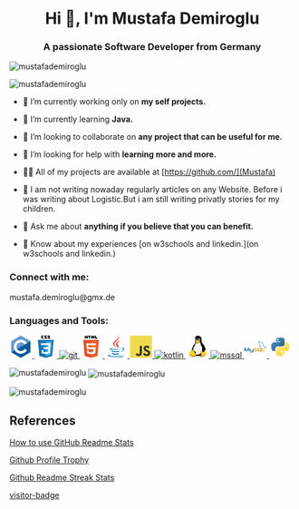 <h1 align="center">Hi 👋, I'm Mustafa Demiroglu</h1>
<h3 align="center">A passionate Software Developer from Germany</h3>

<p align="left"> <img src="https://komarev.com/ghpvc/?username=mustafademiroglu&label=Profile%20views&color=0e75b6&style=flat" alt="mustafademiroglu" /> </p>

<p align="left"><img src="https://github-profile-trophy.vercel.app/?username=mustafademiroglu" alt="mustafademiroglu" /></a> </p>

- 🔭 I’m currently working only on **my self projects.**

- 🌱 I’m currently learning **Java.**

- 👯 I’m looking to collaborate on **any project that can be useful for me.**

- 🤝 I’m looking for help with **learning more and more.**

- 👨‍💻 All of my projects are available at [https://github.com/](Mustafa)

- 📝 I am not writing nowaday regularly articles on any Website. Before i was writing about Logistic.But i am still writing privatly stories for my children. 

- 💬 Ask me about **anything if you believe that you can benefit.**

- 📄 Know about my experiences [on w3schools and linkedin.](on w3schools and linkedin.)

<h3 align="left">Connect with me:</h3>
<p align="left">mustafa.demiroglu@gmx.de</p>

<h3 align="left">Languages and Tools:</h3>
<p align="left"> <a href="https://www.cprogramming.com/" target="_blank" rel="noreferrer"> <img src="https://raw.githubusercontent.com/devicons/devicon/master/icons/c/c-original.svg" alt="c" width="40" height="40"/> </a> <a href="https://www.w3schools.com/css/" target="_blank" rel="noreferrer"> <img src="https://raw.githubusercontent.com/devicons/devicon/master/icons/css3/css3-original-wordmark.svg" alt="css3" width="40" height="40"/> </a> <a href="https://git-scm.com/" target="_blank" rel="noreferrer"> <img src="https://www.vectorlogo.zone/logos/git-scm/git-scm-icon.svg" alt="git" width="40" height="40"/> </a> <a href="https://www.w3.org/html/" target="_blank" rel="noreferrer"> <img src="https://raw.githubusercontent.com/devicons/devicon/master/icons/html5/html5-original-wordmark.svg" alt="html5" width="40" height="40"/> </a> <a href="https://www.java.com" target="_blank" rel="noreferrer"> <img src="https://raw.githubusercontent.com/devicons/devicon/master/icons/java/java-original.svg" alt="java" width="40" height="40"/> </a> <a href="https://developer.mozilla.org/en-US/docs/Web/JavaScript" target="_blank" rel="noreferrer"> <img src="https://raw.githubusercontent.com/devicons/devicon/master/icons/javascript/javascript-original.svg" alt="javascript" width="40" height="40"/> </a> <a href="https://kotlinlang.org" target="_blank" rel="noreferrer"> <img src="https://www.vectorlogo.zone/logos/kotlinlang/kotlinlang-icon.svg" alt="kotlin" width="40" height="40"/> </a> <a href="https://www.linux.org/" target="_blank" rel="noreferrer"> <img src="https://raw.githubusercontent.com/devicons/devicon/master/icons/linux/linux-original.svg" alt="linux" width="40" height="40"/> </a> <a href="https://www.microsoft.com/en-us/sql-server" target="_blank" rel="noreferrer"> <img src="https://www.svgrepo.com/show/303229/microsoft-sql-server-logo.svg" alt="mssql" width="40" height="40"/> </a> <a href="https://www.mysql.com/" target="_blank" rel="noreferrer"> <img src="https://raw.githubusercontent.com/devicons/devicon/master/icons/mysql/mysql-original-wordmark.svg" alt="mysql" width="40" height="40"/> </a> <a href="https://www.python.org" target="_blank" rel="noreferrer"> <img src="https://raw.githubusercontent.com/devicons/devicon/master/icons/python/python-original.svg" alt="python" width="40" height="40"/> </a> </p>

<p><img align="left" src="https://github-readme-stats.vercel.app/api/top-langs?username=mustafademiroglu&show_icons=true&locale=en&layout=compact" alt="mustafademiroglu" /></p>

<p>&nbsp;<img align="center" src="https://github-readme-stats.vercel.app/api?username=mustafademiroglu&show_icons=true&locale=en" alt="mustafademiroglu" /></p>

<p><img align="center" src="https://github-readme-streak-stats.herokuapp.com/?user=mustafademiroglu&" alt="mustafademiroglu" /></p>


## References

[How to use GitHub Readme Stats](https://qiita.com/zizi4n5/items/f8076cb25bbf64a9bc1c)

[Github Profile Trophy](https://github.com/ryo-ma/github-profile-trophy)

[Github Readme Streak Stats](https://github.com/DenverCoder1/github-readme-streak-stats)

[visitor-badge](https://github.com/jwenjian/visitor-badge)
